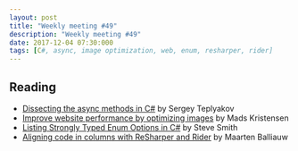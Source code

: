 ```yaml
---
layout: post
title: "Weekly meeting #49"
description: "Weekly meeting #49"
date: 2017-12-04 07:30:000
tags: [C#, async, image optimization, web, enum, resharper, rider]
--- 
```

 
## Reading

* [Dissecting the async methods in C#](https://blogs.msdn.microsoft.com/seteplia/2017/11/30/dissecting-the-async-methods-in-c/) by Sergey Teplyakov
* [Improve website performance by optimizing images](https://blogs.msdn.microsoft.com/webdev/2017/11/28/improve-website-performance-by-optimizing-images/) by Mads Kristensen
* [Listing Strongly Typed Enum Options in C#](https://ardalis.com/listing-strongly-typed-enum-options-in-c) by Steve Smith
* [Aligning code in columns with ReSharper and Rider](https://blog.jetbrains.com/dotnet/2017/11/28/aligning-code-columns-resharper-rider/) by Maarten Balliauw
